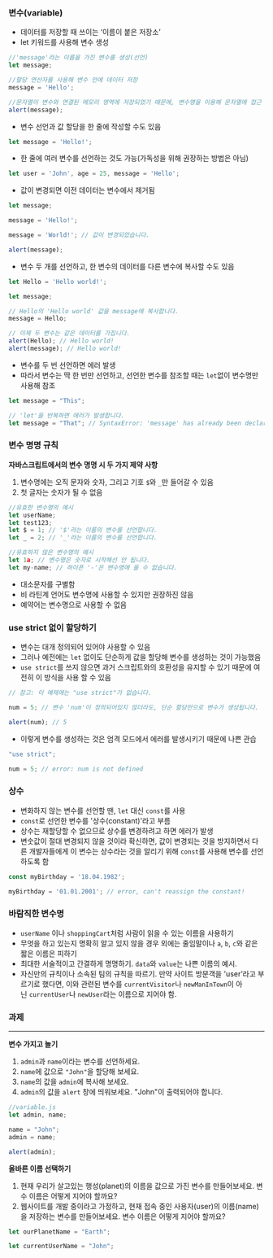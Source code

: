 ### 변수(variable)

- 데이터를 저장할 때 쓰이는 ‘이름이 붙은 저장소’
- let 키워드를 사용해 변수 생성

```jsx
//'message'라는 이름을 가진 변수를 생성(선언)
let message;

//할당 연산자를 사용해 변수 안에 데이터 저장
message = 'Hello'; 

//문자열이 변수와 연결된 메모리 영역에 저장되었기 때문에, 변수명을 이용해 문자열에 접근 가능
alert(message); 
```

- 변수 선언과 값 할당을 한 줄에 작성할 수도 있음

```jsx
let message = 'Hello!';
```

- 한 줄에 여러 변수를 선언하는 것도 가능(가독성을 위해 권장하는 방법은 아님)

```jsx
let user = 'John', age = 25, message = 'Hello';
```

- 값이 변경되면 이전 데이터는 변수에서 제거됨

```jsx
let message;

message = 'Hello!';

message = 'World!'; // 값이 변경되었습니다.

alert(message);
```

- 변수 두 개를 선언하고, 한 변수의 데이터를 다른 변수에 복사할 수도 있음

```jsx
let Hello = 'Hello world!';

let message;

// Hello의 'Hello world' 값을 message에 복사합니다.
message = Hello;

// 이제 두 변수는 같은 데이터를 가집니다.
alert(Hello); // Hello world!
alert(message); // Hello world!
```

- 변수를 두 번 선언하면 에러 발생
- 따라서 변수는 딱 한 번만 선언하고, 선언한 변수를 참조할 때는 `let`없이 변수명만 사용해 참조

```jsx
let message = "This";

// 'let'을 반복하면 에러가 발생합니다.
let message = "That"; // SyntaxError: 'message' has already been declared
```

### 변수 명명 규칙

**자바스크립트에서의 변수 명명 시 두 가지 제약 사항**

1. 변수명에는 오직 문자와 숫자, 그리고 기호 `$`와 `_`만 들어갈 수 있음
2. 첫 글자는 숫자가 될 수 없음

```jsx
//유효한 변수명의 예시
let userName;
let test123;
let $ = 1; // '$'라는 이름의 변수를 선언합니다.
let _ = 2; // '_'라는 이름의 변수를 선언합니다.

//유효하지 않은 변수명의 예시
let 1a; // 변수명은 숫자로 시작해선 안 됩니다.
let my-name; // 하이픈 '-'은 변수명에 올 수 없습니다.
```

- 대소문자를 구별함
- 비 라틴계 언어도 변수명에 사용할 수 있지만 권장하진 않음
- 예약어는 변수명으로 사용할 수 없음

### use strict 없이 할당하기

- 변수는 대개 정의되어 있어야 사용할 수 있음
- 그러나 예전에는 `let` 없이도 단순하게 값을 할당해 변수를 생성하는 것이 가능했음
- `use strict`를 쓰지 않으면 과거 스크립트와의 호환성을 유지할 수 있기 때문에 여전히 이 방식을 사용 할 수 있음

```jsx
// 참고: 이 예제에는 "use strict"가 없습니다.

num = 5; // 변수 'num'이 정의되어있지 않더라도, 단순 할당만으로 변수가 생성됩니다.

alert(num); // 5
```

- 이렇게 변수를 생성하는 것은 엄격 모드에서 에러를 발생시키기 때문에 나쁜 관습

```jsx
"use strict";

num = 5; // error: num is not defined
```

### 상수

- 변화하지 않는 변수를 선언할 땐, `let` 대신 `const`를 사용
- `const`로 선언한 변수를 '상수(constant)'라고 부름
- 상수는 재할당할 수 없으므로 상수를 변경하려고 하면 에러가 발생
- 변숫값이 절대 변경되지 않을 것이라 확신하면, 값이 변경되는 것을 방지하면서 다른 개발자들에게 이 변수는 상수라는 것을 알리기 위해 `const`를 사용해 변수를 선언하도록 함

```jsx
const myBirthday = '18.04.1982';

myBirthday = '01.01.2001'; // error, can't reassign the constant!
```

### 바람직한 변수명

- `userName` 이나 `shoppingCart`처럼 사람이 읽을 수 있는 이름을 사용하기
- 무엇을 하고 있는지 명확히 알고 있지 않을 경우 외에는 줄임말이나 `a`, `b`, `c`와 같은 짧은 이름은 피하기
- 최대한 서술적이고 간결하게 명명하기. `data`와 `value`는 나쁜 이름의 예시.
- 자신만의 규칙이나 소속된 팀의 규칙을 따르기. 만약 사이트 방문객을 'user’라고 부르기로 했다면, 이와 관련된 변수를 `currentVisitor`나 `newManInTown`이 아닌 `currentUser`나 `newUser`라는 이름으로 지어야 함.

### 과제

---

****변수 가지고 놀기****

1. `admin`과 `name`이라는 변수를 선언하세요.
2. `name`에 값으로 `"John"`을 할당해 보세요.
3. `name`의 값을 `admin`에 복사해 보세요.
4. `admin`의 값을 `alert` 창에 띄워보세요. "John"이 출력되어야 합니다.

```jsx
//variable.js
let admin, name;

name = "John";
admin = name;

alert(admin);
```

**올바른 이름 선택하기**

1. 현재 우리가 살고있는 행성(planet)의 이름을 값으로 가진 변수를 만들어보세요. 변수 이름은 어떻게 지어야 할까요?
2. 웹사이트를 개발 중이라고 가정하고, 현재 접속 중인 사용자(user)의 이름(name)을 저장하는 변수를 만들어보세요. 변수 이름은 어떻게 지어야 할까요?

```jsx
let ourPlanetName = "Earth";

let currentUserName = "John";
```
